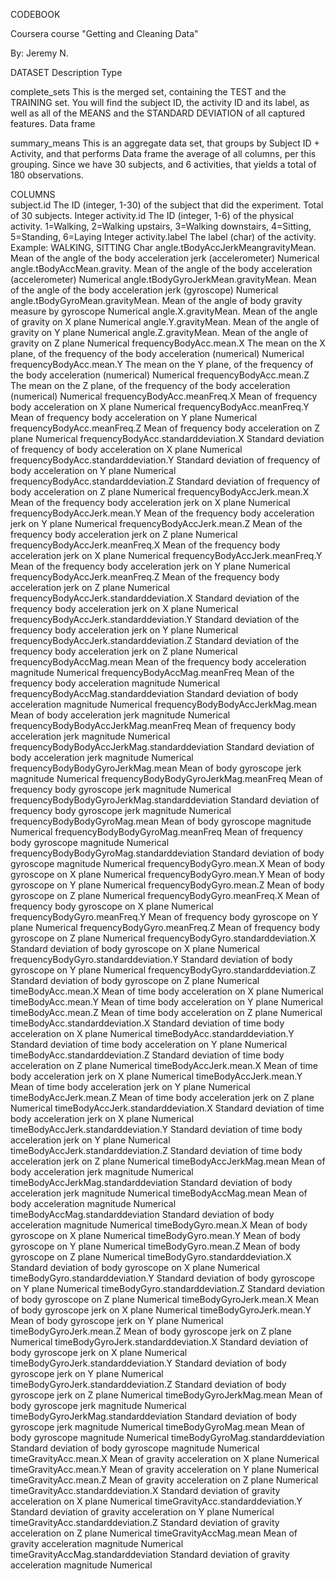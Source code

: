 CODEBOOK

Coursera course "Getting and Cleaning Data"

By: Jeremy N.



DATASET						Description										Type

complete_sets					This is the merged set, containing the TEST and the TRAINING set.
						You will find the subject ID, the activity ID and its label, as well 
						as all of the MEANS and the STANDARD DEVIATION of all captured features.		Data frame
						
summary_means					This is an aggregate data set, that groups by Subject ID + Activity, and that performs	Data frame
						the average of all columns, per this grouping. Since we have 30 subjects, and
						6 activities, that yields a total of 180 observations.
		
COLUMNS		
subject.id					The ID (integer, 1-30) of the subject that did the experiment. Total of 30 subjects.	Integer
activity.id					The ID (integer, 1-6) of the physical activity. 1=Walking, 2=Walking upstairs, 
						3=Walking downstairs, 4=Sitting, 5=Standing, 6=Laying					Integer
activity.label					The label (char) of the activity. Example: WALKING, SITTING				Char
angle.tBodyAccJerkMeangravityMean.		Mean of the angle of the body acceleration jerk (accelerometer)				Numerical
angle.tBodyAccMean.gravity.			Mean of the angle of the body acceleration (accelerometer)				Numerical
angle.tBodyGyroJerkMean.gravityMean.		Mean of the angle of the body acceleration jerk (gyroscope)				Numerical
angle.tBodyGyroMean.gravityMean.		Mean of the angle of body gravity measure by gyroscope					Numerical
angle.X.gravityMean.				Mean of the angle of gravity on X plane							Numerical
angle.Y.gravityMean.				Mean of the angle of gravity on Y plane							Numerical
angle.Z.gravityMean.				Mean of the angle of gravity on Z plane							Numerical
frequencyBodyAcc.mean.X				The mean on the X plane, of the frequency of the body acceleration (numerical)		Numerical
frequencyBodyAcc.mean.Y				The mean on the Y plane, of the frequency of the body acceleration (numerical)		Numerical
frequencyBodyAcc.mean.Z				The mean on the Z plane, of the frequency of the body acceleration (numerical)		Numerical
frequencyBodyAcc.meanFreq.X			Mean of frequency body acceleration on X plane						Numerical
frequencyBodyAcc.meanFreq.Y			Mean of frequency body acceleration on Y plane						Numerical
frequencyBodyAcc.meanFreq.Z			Mean of frequency body acceleration on Z plane						Numerical
frequencyBodyAcc.standarddeviation.X		Standard deviation of frequency of body acceleration on X plane				Numerical
frequencyBodyAcc.standarddeviation.Y		Standard deviation of frequency of body acceleration on Y plane				Numerical
frequencyBodyAcc.standarddeviation.Z		Standard deviation of frequency of body acceleration on Z plane				Numerical
frequencyBodyAccJerk.mean.X			Mean of the frequency body acceleration jerk on X plane					Numerical
frequencyBodyAccJerk.mean.Y			Mean of the frequency body acceleration jerk on Y plane					Numerical
frequencyBodyAccJerk.mean.Z			Mean of the frequency body acceleration jerk on Z plane					Numerical
frequencyBodyAccJerk.meanFreq.X			Mean of the frequency body acceleration jerk on X plane					Numerical
frequencyBodyAccJerk.meanFreq.Y			Mean of the frequency body acceleration jerk on Y plane					Numerical
frequencyBodyAccJerk.meanFreq.Z			Mean of the frequency body acceleration jerk on Z plane					Numerical
frequencyBodyAccJerk.standarddeviation.X	Standard deviation of the frequency body acceleration jerk on X plane			Numerical
frequencyBodyAccJerk.standarddeviation.Y	Standard deviation of the frequency body acceleration jerk on Y plane			Numerical
frequencyBodyAccJerk.standarddeviation.Z	Standard deviation of the frequency body acceleration jerk on Z plane			Numerical
frequencyBodyAccMag.mean			Mean of the frequency body acceleration magnitude					Numerical
frequencyBodyAccMag.meanFreq			Mean of the frequency body acceleration magnitude					Numerical
frequencyBodyAccMag.standarddeviation		Standard deviation of body acceleration magnitude					Numerical
frequencyBodyBodyAccJerkMag.mean		Mean of body acceleration jerk magnitude						Numerical
frequencyBodyBodyAccJerkMag.meanFreq		Mean of frequency body acceleration jerk magnitude					Numerical
frequencyBodyBodyAccJerkMag.standarddeviation	Standard deviation of body acceleration jerk magnitude					Numerical
frequencyBodyBodyGyroJerkMag.mean		Mean of body gyroscope jerk magnitude							Numerical
frequencyBodyBodyGyroJerkMag.meanFreq		Mean of frequency body gyroscope jerk magnitude						Numerical
frequencyBodyBodyGyroJerkMag.standarddeviation	Standard deviation of frequency body gyroscope jerk magnitude				Numerical
frequencyBodyBodyGyroMag.mean			Mean of body gyroscope magnitude							Numerical
frequencyBodyBodyGyroMag.meanFreq		Mean of frequency body gyroscope magnitude						Numerical
frequencyBodyBodyGyroMag.standarddeviation	Standard deviation of body gyroscope magnitude						Numerical
frequencyBodyGyro.mean.X			Mean of body gyroscope on X plane							Numerical
frequencyBodyGyro.mean.Y			Mean of body gyroscope on Y plane							Numerical
frequencyBodyGyro.mean.Z			Mean of body gyroscope on Z plane							Numerical
frequencyBodyGyro.meanFreq.X			Mean of frequency body gyroscope on X plane						Numerical
frequencyBodyGyro.meanFreq.Y			Mean of frequency body gyroscope on Y plane						Numerical
frequencyBodyGyro.meanFreq.Z			Mean of frequency body gyroscope on Z plane						Numerical
frequencyBodyGyro.standarddeviation.X		Standard deviation of body gyroscope on X plane						Numerical
frequencyBodyGyro.standarddeviation.Y		Standard deviation of body gyroscope on Y plane						Numerical
frequencyBodyGyro.standarddeviation.Z		Standard deviation of body gyroscope on Z plane						Numerical
timeBodyAcc.mean.X				Mean of time body acceleration on X plane						Numerical
timeBodyAcc.mean.Y				Mean of time body acceleration on Y plane						Numerical
timeBodyAcc.mean.Z				Mean of time body acceleration on Z plane						Numerical
timeBodyAcc.standarddeviation.X			Standard deviation of time body acceleration on X plane					Numerical
timeBodyAcc.standarddeviation.Y			Standard deviation of time body acceleration on Y plane					Numerical
timeBodyAcc.standarddeviation.Z			Standard deviation of time body acceleration on Z plane					Numerical
timeBodyAccJerk.mean.X				Mean of time body acceleration jerk on X plane						Numerical
timeBodyAccJerk.mean.Y				Mean of time body acceleration jerk on Y plane						Numerical
timeBodyAccJerk.mean.Z				Mean of time body acceleration jerk on Z plane						Numerical
timeBodyAccJerk.standarddeviation.X		Standard deviation of time body acceleration jerk on X plane				Numerical
timeBodyAccJerk.standarddeviation.Y		Standard deviation of time body acceleration jerk on Y plane				Numerical
timeBodyAccJerk.standarddeviation.Z		Standard deviation of time body acceleration jerk on Z plane				Numerical
timeBodyAccJerkMag.mean				Mean of body acceleration jerk magnitude						Numerical
timeBodyAccJerkMag.standarddeviation		Standard deviation of body acceleration jerk magnitude					Numerical
timeBodyAccMag.mean				Mean of body acceleration magnitude							Numerical
timeBodyAccMag.standarddeviation		Standard deviation of body acceleration magnitude					Numerical
timeBodyGyro.mean.X				Mean of body gyroscope on X plane							Numerical
timeBodyGyro.mean.Y				Mean of body gyroscope on Y plane							Numerical
timeBodyGyro.mean.Z				Mean of body gyroscope on Z plane							Numerical
timeBodyGyro.standarddeviation.X		Standard deviation of body gyroscope on X plane						Numerical
timeBodyGyro.standarddeviation.Y		Standard deviation of body gyroscope on Y plane						Numerical
timeBodyGyro.standarddeviation.Z		Standard deviation of body gyroscope on Z plane						Numerical
timeBodyGyroJerk.mean.X				Mean of body gyroscope jerk on X plane							Numerical
timeBodyGyroJerk.mean.Y				Mean of body gyroscope jerk on Y plane							Numerical
timeBodyGyroJerk.mean.Z				Mean of body gyroscope jerk on Z plane							Numerical
timeBodyGyroJerk.standarddeviation.X		Standard deviation of body gyroscope jerk on X plane					Numerical
timeBodyGyroJerk.standarddeviation.Y		Standard deviation of body gyroscope jerk on Y plane					Numerical
timeBodyGyroJerk.standarddeviation.Z		Standard deviation of body gyroscope jerk on Z plane					Numerical
timeBodyGyroJerkMag.mean			Mean of body gyroscope jerk magnitude							Numerical
timeBodyGyroJerkMag.standarddeviation		Standard deviation of body gyroscope jerk magnitude					Numerical
timeBodyGyroMag.mean				Mean of body gyroscope magnitude							Numerical
timeBodyGyroMag.standarddeviation		Standard deviation of body gyroscope magnitude						Numerical
timeGravityAcc.mean.X				Mean of gravity acceleration on X plane							Numerical
timeGravityAcc.mean.Y				Mean of gravity acceleration on Y plane							Numerical
timeGravityAcc.mean.Z				Mean of gravity acceleration on Z plane							Numerical
timeGravityAcc.standarddeviation.X		Standard deviation of gravity acceleration on X plane					Numerical
timeGravityAcc.standarddeviation.Y		Standard deviation of gravity acceleration on Y plane					Numerical
timeGravityAcc.standarddeviation.Z		Standard deviation of gravity acceleration on Z plane					Numerical
timeGravityAccMag.mean				Mean of gravity acceleration magnitude							Numerical
timeGravityAccMag.standarddeviation		Standard deviation of gravity acceleration magnitude					Numerical
